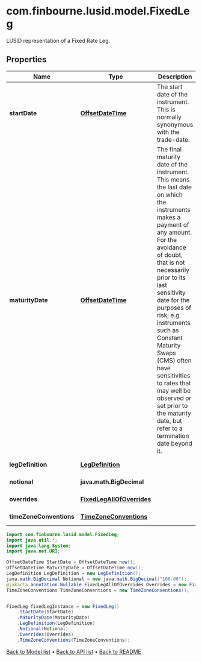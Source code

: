 # com.finbourne.lusid.model.FixedLeg
LUSID representation of a Fixed Rate Leg.

## Properties

Name | Type | Description | Notes
------------ | ------------- | ------------- | -------------
**startDate** | [**OffsetDateTime**](OffsetDateTime.md) | The start date of the instrument. This is normally synonymous with the trade-date. | [default to OffsetDateTime]
**maturityDate** | [**OffsetDateTime**](OffsetDateTime.md) | The final maturity date of the instrument. This means the last date on which the instruments makes a payment of any amount.  For the avoidance of doubt, that is not necessarily prior to its last sensitivity date for the purposes of risk; e.g. instruments such as  Constant Maturity Swaps (CMS) often have sensitivities to rates that may well be observed or set prior to the maturity date, but refer to a termination date beyond it. | [default to OffsetDateTime]
**legDefinition** | [**LegDefinition**](LegDefinition.md) |  | [default to LegDefinition]
**notional** | **java.math.BigDecimal** |  | [default to java.math.BigDecimal]
**overrides** | [**FixedLegAllOfOverrides**](FixedLegAllOfOverrides.md) |  | [optional] [default to FixedLegAllOfOverrides]
**timeZoneConventions** | [**TimeZoneConventions**](TimeZoneConventions.md) |  | [optional] [default to TimeZoneConventions]

```java
import com.finbourne.lusid.model.FixedLeg;
import java.util.*;
import java.lang.System;
import java.net.URI;

OffsetDateTime StartDate = OffsetDateTime.now();
OffsetDateTime MaturityDate = OffsetDateTime.now();
LegDefinition LegDefinition = new LegDefinition();
java.math.BigDecimal Notional = new java.math.BigDecimal("100.00");
@jakarta.annotation.Nullable FixedLegAllOfOverrides Overrides = new FixedLegAllOfOverrides();
TimeZoneConventions TimeZoneConventions = new TimeZoneConventions();


FixedLeg fixedLegInstance = new FixedLeg()
    .StartDate(StartDate)
    .MaturityDate(MaturityDate)
    .LegDefinition(LegDefinition)
    .Notional(Notional)
    .Overrides(Overrides)
    .TimeZoneConventions(TimeZoneConventions);
```


[Back to Model list](../README.md#documentation-for-models) &#8226; [Back to API list](../README.md#documentation-for-api-endpoints) &#8226; [Back to README](../README.md)
